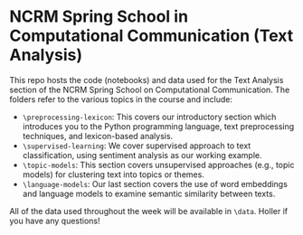 # NCRM Spring School in Computational Communication (Text Analysis)

This repo hosts the code (notebooks) and data used for the Text Analysis section of the NCRM Spring School on Computational Communication. The folders refer to the various topics in the course and include:

* `\preprocessing-lexicon`: This covers our introductory section which introduces you to the Python programming language, text preprocessing techniques, and lexicon-based analysis.
* `\supervised-learning`: We cover supervised approach to text classification, using sentiment analysis as our working example.
* `\topic-models`: This section covers unsupervised approaches (e.g., topic models) for clustering text into topics or themes.
* `\language-models`: Our last section covers the use of word embeddings and language models to examine semantic similarity between texts.

All of the data used throughout the week will be available in `\data`. Holler if you have any questions!
